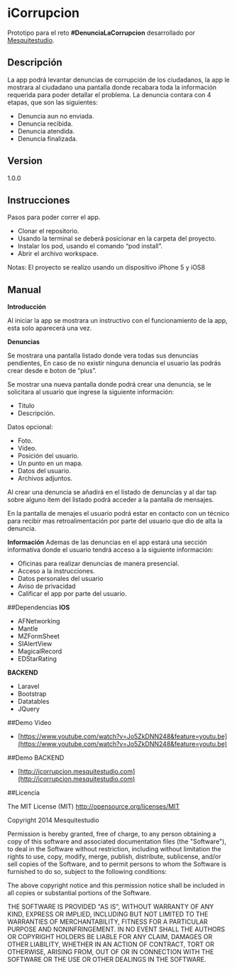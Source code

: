 iCorrupcion
===========

Prototipo para el reto **#DenunciaLaCorrupcion**  desarrollado por [Mesquitestudio](http://www.mesquitestudio.com). 


Descripción
-----------
La app podrá levantar denuncias de corrupción de los ciudadanos, la app le mostrara al ciudadano una pantalla donde recabara toda la información requerida para poder detallar el problema. La denuncia contara con 4 etapas, que son las siguientes:

- Denuncia aun no enviada.
- Denuncia recibida.
- Denuncia atendida.
- Denuncia finalizada.

Version
----
1.0.0

Instrucciones
-----------
Pasos para poder correr el app.
- Clonar el repositorio.
- Usando la terminal se deberá posicionar en la carpeta del proyecto.
- Instalar los pod, usando el comando “pod install”.
- Abrir el archivo workspace.

Notas: El proyecto se realizo usando un dispositivo iPhone 5 y iOS8 



Manual
-----------
**Introducción**

Al iniciar la app se mostrara un instructivo con el funcionamiento de la app, esta solo aparecerá una vez.

**Denuncias**

Se mostrara una pantalla listado donde vera todas sus denuncias pendientes, En caso de no existir ninguna denuncia el usuario las podrás crear desde e boton de “plus”.

Se mostrar una nueva pantalla donde podrá crear una denuncia, se le solicitara al usuario que ingrese la siguiente información:
- Titulo
- Descripción.

Datos opcional:
- Foto.
- Video.
- Posición del usuario.
- Un punto en un mapa.
- Datos del usuario.
- Archivos adjuntos.

Al crear una denuncia se añadirá en el listado de denuncias y al dar tap sobre alguno ítem del listado podrá acceder a la pantalla de mensajes.

En la pantalla de menajes el usuario podrá estar en contacto con un técnico para recibir mas retroalimentación por parte del usuario que dio de alta la denuncia.

**Información**
Ademas de las denuncias en el app estará una sección informativa donde el usuario tendrá acceso a la siguiente información:
- Oficinas para realizar denuncias de manera presencial.
- Acceso a la instrucciones.
- Datos personales del usuario
- Aviso de privacidad
- Calificar el app por parte del usuario.

##Dependencias
**IOS**
- AFNetworking
- Mantle
- MZFormSheet
- SIAlertView
- MagicalRecord
- EDStarRating

**BACKEND**
- Laravel
- Bootstrap
- Datatables
- JQuery

##Demo Video
- [https://www.youtube.com/watch?v=Jo5ZkDNN248&feature=youtu.be](https://www.youtube.com/watch?v=Jo5ZkDNN248&feature=youtu.be)

##Demo BACKEND
- [http://icorrupcion.mesquitestudio.com](http://icorrupcion.mesquitestudio.com)

##Licencia

The MIT License (MIT)
    http://opensource.org/licenses/MIT

Copyright 2014 Mesquitestudio

Permission is hereby granted, free of charge, to any person obtaining a copy
of this software and associated documentation files (the "Software"), to deal
in the Software without restriction, including without limitation the rights
to use, copy, modify, merge, publish, distribute, sublicense, and/or sell
copies of the Software, and to permit persons to whom the Software is
furnished to do so, subject to the following conditions:

The above copyright notice and this permission notice shall be included in
all copies or substantial portions of the Software.

THE SOFTWARE IS PROVIDED "AS IS", WITHOUT WARRANTY OF ANY KIND, EXPRESS OR
IMPLIED, INCLUDING BUT NOT LIMITED TO THE WARRANTIES OF MERCHANTABILITY,
FITNESS FOR A PARTICULAR PURPOSE AND NONINFRINGEMENT. IN NO EVENT SHALL THE
AUTHORS OR COPYRIGHT HOLDERS BE LIABLE FOR ANY CLAIM, DAMAGES OR OTHER
LIABILITY, WHETHER IN AN ACTION OF CONTRACT, TORT OR OTHERWISE, ARISING FROM,
OUT OF OR IN CONNECTION WITH THE SOFTWARE OR THE USE OR OTHER DEALINGS IN
THE SOFTWARE.